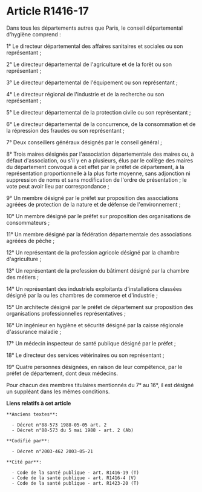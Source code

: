 # Article R1416-17

Dans tous les départements autres que Paris, le conseil départemental d'hygiène comprend :

1° Le directeur départemental des affaires sanitaires et sociales ou son représentant ;

2° Le directeur départemental de l'agriculture et de la forêt ou son représentant ;

3° Le directeur départemental de l'équipement ou son représentant ;

4° Le directeur régional de l'industrie et de la recherche ou son représentant ;

5° Le directeur départemental de la protection civile ou son représentant ;

6° Le directeur départemental de la concurrence, de la consommation et de la répression des fraudes ou son représentant ;

7° Deux conseillers généraux désignés par le conseil général ;

8° Trois maires désignés par l'association départementale des maires ou, à défaut d'association, ou s'il y en a plusieurs,
élus par le collège des maires du département convoqué à cet effet par le préfet de département, à la représentation
proportionnelle à la plus forte moyenne, sans adjonction ni suppression de noms et sans modification de l'ordre de
présentation ; le vote peut avoir lieu par correspondance ;

9° Un membre désigné par le préfet sur proposition des associations agréées de protection de la nature et de défense de
l'environnement ;

10° Un membre désigné par le préfet sur proposition des organisations de consommateurs ;

11° Un membre désigné par la fédération départementale des associations agréées de pêche ;

12° Un représentant de la profession agricole désigné par la chambre d'agriculture ;

13° Un représentant de la profession du bâtiment désigné par la chambre des métiers ;

14° Un représentant des industriels exploitants d'installations classées désigné par la ou les chambres de commerce et
d'industrie ;

15° Un architecte désigné par le préfet de département sur proposition des organisations professionnelles représentatives ;

16° Un ingénieur en hygiène et sécurité désigné par la caisse régionale d'assurance maladie ;

17° Un médecin inspecteur de santé publique désigné par le préfet ;

18° Le directeur des services vétérinaires ou son représentant ;

19° Quatre personnes désignées, en raison de leur compétence, par le préfet de département, dont deux médecins.

Pour chacun des membres titulaires mentionnés du 7° au 16°, il est désigné un suppléant dans les mêmes conditions.

**Liens relatifs à cet article**

	**Anciens textes**:

	  - Décret n°88-573 1988-05-05 art. 2
	  - Décret n°88-573 du 5 mai 1988 - art. 2 (Ab)

	**Codifié par**:

	  - Décret n°2003-462 2003-05-21

	**Cité par**:

	  - Code de la santé publique - art. R1416-19 (T)
	  - Code de la santé publique - art. R1416-4 (V)
	  - Code de la santé publique - art. R1423-20 (T)
